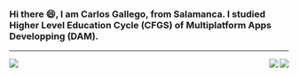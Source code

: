 <h3> Hi there 😄, I am Carlos Gallego, from Salamanca. I studied Higher Level Education Cycle (CFGS) of Multiplatform Apps Developping (DAM).</h3>
<hr>
<a>
  <img align="left" src="https://github-readme-stats.vercel.app/api/top-langs/?username=gallegogc&langs_count=6&theme=dark&hide_border=true&icon_color=FFFFFF&bg_color=0d1117&layout=default&card_width=315&cache_seconds=1800" />
  <img align="right" src="https://github-readme-stats.vercel.app/api/wakatime?username=gallegogc&custom_title=Working%20on&hide_border=true&theme=dark&bg_color=0d1117&layout=compact&cache_seconds=1800&v=2" />
  <img align="right" src="https://github-readme-stats.vercel.app/api?username=gallegogc&&theme=dark&count_private=true&hide_title=true&show_icons=true&hide_border=true&icon_color=FFFFFF&bg_color=0d1117&include_all_commits=true&card_width=50&cache_seconds=1800&exclude_repo=gallegogc" />
</a>
